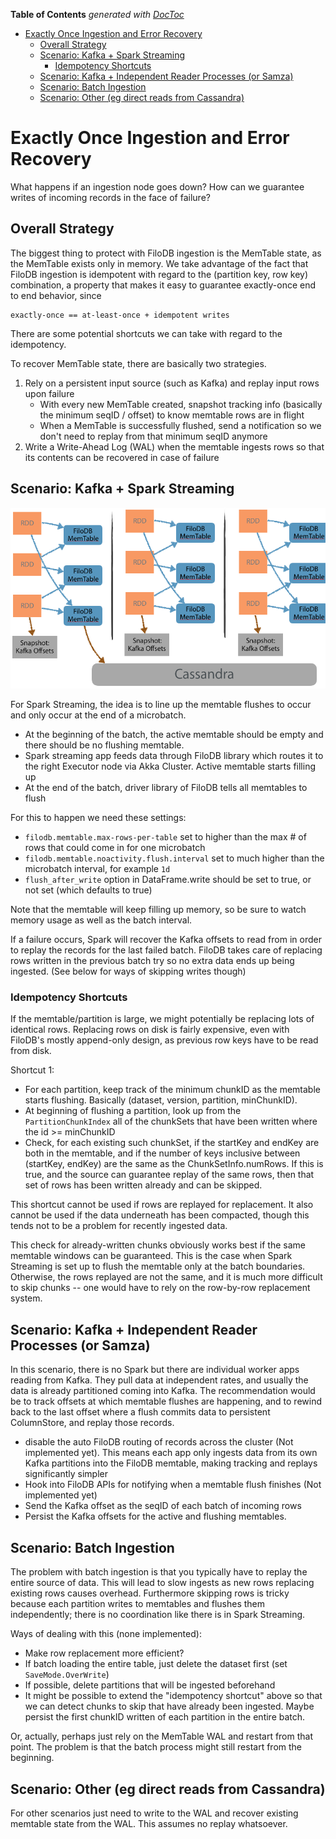 <!-- START doctoc generated TOC please keep comment here to allow auto update -->
<!-- DON'T EDIT THIS SECTION, INSTEAD RE-RUN doctoc TO UPDATE -->
**Table of Contents**  *generated with [DocToc](https://github.com/thlorenz/doctoc)*

- [Exactly Once Ingestion and Error Recovery](#exactly-once-ingestion-and-error-recovery)
  - [Overall Strategy](#overall-strategy)
  - [Scenario: Kafka + Spark Streaming](#scenario-kafka--spark-streaming)
    - [Idempotency Shortcuts](#idempotency-shortcuts)
  - [Scenario: Kafka + Independent Reader Processes (or Samza)](#scenario-kafka--independent-reader-processes-or-samza)
  - [Scenario: Batch Ingestion](#scenario-batch-ingestion)
  - [Scenario: Other (eg direct reads from Cassandra)](#scenario-other-eg-direct-reads-from-cassandra)

<!-- END doctoc generated TOC please keep comment here to allow auto update -->

# Exactly Once Ingestion and Error Recovery

What happens if an ingestion node goes down?  How can we guarantee writes of incoming records in the face of failure?

## Overall Strategy 

The biggest thing to protect with FiloDB ingestion is the MemTable state, as the MemTable exists only in memory.  We take advantage of the fact that FiloDB ingestion is idempotent with regard to the (partition key, row key) combination, a property that makes it easy to guarantee exactly-once end to end behavior, since

    exactly-once == at-least-once + idempotent writes

There are some potential shortcuts we can take with regard to the idempotency.

To recover MemTable state, there are basically two strategies.

1. Rely on a persistent input source (such as Kafka) and replay input rows upon failure
    * With every new MemTable created, snapshot tracking info (basically the minimum seqID / offset) to know memtable rows are in flight
    * When a MemTable is successfully flushed, send a notification so we don't need to replay from that minimum seqID anymore
2. Write a Write-Ahead Log (WAL) when the memtable ingests rows so that its contents can be recovered in case of failure

## Scenario: Kafka + Spark Streaming

![Spark Streaming Exactly Once Diagram](spark-streaming-exactly-once.png)

For Spark Streaming, the idea is to line up the memtable flushes to occur and only occur at the end of a microbatch.  

- At the beginning of the batch, the active memtable should be empty and there should be no flushing memtable.
- Spark streaming app feeds data through FiloDB library which routes it to the right Executor node via Akka Cluster.  Active memtable starts filling up
- At the end of the batch, driver library of FiloDB tells all memtables to flush

For this to happen we need these settings:

- `filodb.memtable.max-rows-per-table` set to higher than the max # of rows that could come in for one microbatch
- `filodb.memtable.noactivity.flush.interval` set to much higher than the microbatch interval, for example `1d`
- `flush_after_write` option in DataFrame.write should be set to true, or not set (which defaults to true)

Note that the memtable will keep filling up memory, so be sure to watch memory usage as well as the batch interval.

If a failure occurs, Spark will recover the Kafka offsets to read from in order to replay the records for the last failed batch.  FiloDB takes care of replacing rows written in the previous batch try so no extra data ends up being ingested. (See below for ways of skipping writes though)

### Idempotency Shortcuts

If the memtable/partition is large, we might potentially be replacing lots of identical rows.  Replacing rows on disk is fairly expensive, even with FiloDB's mostly append-only design, as previous row keys have to be read from disk.

Shortcut 1:

- For each partition, keep track of the minimum chunkID as the memtable starts flushing.  Basically (dataset, version, partition, minChunkID).
- At beginning of flushing a partition, look up from the `PartitionChunkIndex` all of the chunkSets that have been written where the id >= minChunkID
- Check, for each existing such chunkSet, if the startKey and endKey are both in the memtable, and if the number of keys inclusive between (startKey, endKey) are the same as the ChunkSetInfo.numRows.  If this is true, and the source can guarantee replay of the same rows, then that set of rows has been written already and can be skipped.

This shortcut cannot be used if rows are replayed for replacement.  It also cannot be used if the data underneath has been compacted, though this tends not to be a problem for recently ingested data.

This check for already-written chunks obviously works best if the same memtable windows can be guaranteed.  This is the case when Spark Streaming is set up to flush the memtable only at the batch boundaries.  Otherwise, the rows replayed are not the same, and it is much more difficult to skip chunks -- one would have to rely on the row-by-row replacement system.

## Scenario: Kafka + Independent Reader Processes (or Samza)

In this scenario, there is no Spark but there are individual worker apps reading from Kafka.  They pull data at independent rates, and usually the data is already partitioned coming into Kafka.  The recommendation would be to track offsets at which memtable flushes are happening, and to rewind back to the last offset where a flush commits data to persistent ColumnStore, and replay those records.

- disable the auto FiloDB routing of records across the cluster (Not implemented yet).  This means each app only ingests data from its own Kafka partitions into the FiloDB memtable, making tracking and replays significantly simpler
- Hook into FiloDB APIs for notifying when a memtable flush finishes (Not implemented yet)
- Send the Kafka offset as the seqID of each batch of incoming rows
- Persist the Kafka offsets for the active and flushing memtables.

## Scenario: Batch Ingestion

The problem with batch ingestion is that you typically have to replay the entire source of data.  This will lead to slow ingests as new rows replacing existing rows causes overhead.  Furthermore skipping rows is tricky because each partition writes to memtables and flushes them independently; there is no coordination like there is in Spark Streaming.

Ways of dealing with this (none implemented):
- Make row replacement more efficient?
- If batch loading the entire table, just delete the dataset first (set `SaveMode.OverWrite`)
- If possible, delete partitions that will be ingested beforehand
- It might be possible to extend the "idempotency shortcut" above so that we can detect chunks to skip that have already been ingested.  Maybe persist the first chunkID written of each partition in the entire batch.

Or, actually, perhaps just rely on the MemTable WAL and restart from that point.  The problem is that the batch process might still restart from the beginning.

## Scenario: Other (eg direct reads from Cassandra)

For other scenarios just need to write to the WAL and recover existing memtable state from the WAL.  This assumes no replay whatsoever.